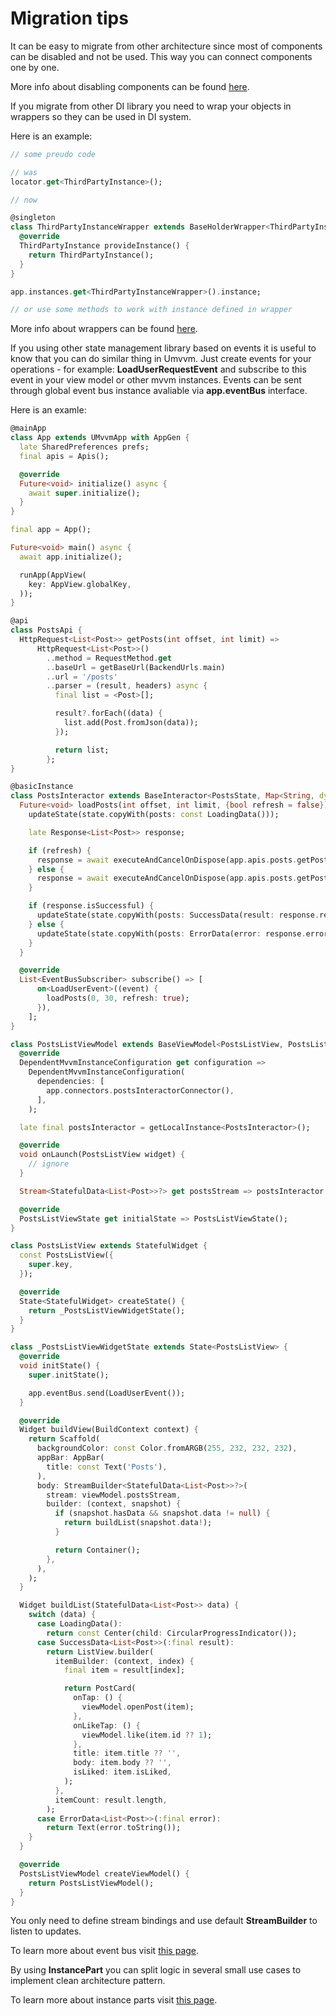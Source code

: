 # Migration tips

It can be easy to migrate from other architecture since most of components can be disabled and not be used. This way you can connect components one by one.

More info about disabling components can be found [here](./disabling_components.md).

If you migrate from other DI library you need to wrap your objects in wrappers so they can be used in DI system.

Here is an example:

```dart
// some preudo code

// was
locator.get<ThirdPartyInstance>();

// now

@singleton
class ThirdPartyInstanceWrapper extends BaseHolderWrapper<ThirdPartyInstance, Map<String, dynamic>> {
  @override
  ThirdPartyInstance provideInstance() {
    return ThirdPartyInstance();
  }
}

app.instances.get<ThirdPartyInstanceWrapper>().instance;

// or use some methods to work with instance defined in wrapper
```

More info about wrappers can be found [here](./wrapper.md).

If you using other state management library based on events it is useful to know that you can do similar thing in Umvvm.
Just create events for your operations - for example: <b>LoadUserRequestEvent</b> and subscribe to this event in your view model or other mvvm instances.
Events can be sent through global event bus instance avaliable via <b>app.eventBus</b> interface. 

Here is an examle:

```dart
@mainApp
class App extends UMvvmApp with AppGen {
  late SharedPreferences prefs;
  final apis = Apis();

  @override
  Future<void> initialize() async {
    await super.initialize();
  }
}

final app = App();

Future<void> main() async {
  await app.initialize();

  runApp(AppView(
    key: AppView.globalKey,
  ));
}

@api
class PostsApi {
  HttpRequest<List<Post>> getPosts(int offset, int limit) =>
      HttpRequest<List<Post>>()
        ..method = RequestMethod.get
        ..baseUrl = getBaseUrl(BackendUrls.main)
        ..url = '/posts'
        ..parser = (result, headers) async {
          final list = <Post>[];

          result?.forEach((data) {
            list.add(Post.fromJson(data));
          });

          return list;
        };
}

@basicInstance
class PostsInteractor extends BaseInteractor<PostsState, Map<String, dynamic>?> {
  Future<void> loadPosts(int offset, int limit, {bool refresh = false}) async {
    updateState(state.copyWith(posts: const LoadingData()));

    late Response<List<Post>> response;

    if (refresh) {
      response = await executeAndCancelOnDispose(app.apis.posts.getPosts(0, limit));
    } else {
      response = await executeAndCancelOnDispose(app.apis.posts.getPosts(offset, limit));
    }

    if (response.isSuccessful) {
      updateState(state.copyWith(posts: SuccessData(result: response.result ?? [])));
    } else {
      updateState(state.copyWith(posts: ErrorData(error: response.error)));
    }
  }

  @override
  List<EventBusSubscriber> subscribe() => [
      on<LoadUserEvent>((event) {
        loadPosts(0, 30, refresh: true);
      }),
    ];
}

class PostsListViewModel extends BaseViewModel<PostsListView, PostsListViewState> {
  @override
  DependentMvvmInstanceConfiguration get configuration =>
    DependentMvvmInstanceConfiguration(
      dependencies: [
        app.connectors.postsInteractorConnector(),
      ],
    );

  late final postsInteractor = getLocalInstance<PostsInteractor>();

  @override
  void onLaunch(PostsListView widget) {
    // ignore
  }

  Stream<StatefulData<List<Post>>?> get postsStream => postsInteractor.updates((state) => state.posts);

  @override
  PostsListViewState get initialState => PostsListViewState();
}

class PostsListView extends StatefulWidget {
  const PostsListView({
    super.key,
  });

  @override
  State<StatefulWidget> createState() {
    return _PostsListViewWidgetState();
  }
}

class _PostsListViewWidgetState extends State<PostsListView> {
  @override
  void initState() {
    super.initState();

    app.eventBus.send(LoadUserEvent());
  }

  @override
  Widget buildView(BuildContext context) {
    return Scaffold(
      backgroundColor: const Color.fromARGB(255, 232, 232, 232),
      appBar: AppBar(
        title: const Text('Posts'),
      ),
      body: StreamBuilder<StatefulData<List<Post>>?>(
        stream: viewModel.postsStream,
        builder: (context, snapshot) {
          if (snapshot.hasData && snapshot.data != null) {
            return buildList(snapshot.data!);
          }

          return Container();
        },
      ),
    );
  }

  Widget buildList(StatefulData<List<Post>> data) {
    switch (data) {
      case LoadingData():
        return const Center(child: CircularProgressIndicator());
      case SuccessData<List<Post>>(:final result):
        return ListView.builder(
          itemBuilder: (context, index) {
            final item = result[index];

            return PostCard(
              onTap: () {
                viewModel.openPost(item);
              },
              onLikeTap: () {
                viewModel.like(item.id ?? 1);
              },
              title: item.title ?? '',
              body: item.body ?? '',
              isLiked: item.isLiked,
            );
          },
          itemCount: result.length,
        );
      case ErrorData<List<Post>>(:final error):
        return Text(error.toString());
    }
  }

  @override
  PostsListViewModel createViewModel() {
    return PostsListViewModel();
  }
}
```

You only need to define stream bindings and use default <b>StreamBuilder</b> to listen to updates.

To learn more about event bus visit [this page](./event_bus.md).

By using <b>InstancePart</b> you can split logic in several small use cases to implement clean architecture pattern.

To learn more about instance parts visit [this page](./instance_part.md).
